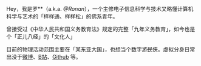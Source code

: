 Hey，我是罗**（a.k.a. _@Ronan_），一个主修电子信息科学与技术又略懂计算机科学与艺术的「样样通、样样松」的佛系青年。

曾接受过《中华人民共和国义务教育法》规定的完整「九年义务教育」，如今也是个「正儿八经」的「文化人」

目前的物理活动范围主要在「某东亚大国」，也想当个数字游<del>民</del>侠。虚拟分身日常出没于[微博](https://weibo.com/u/5995159469)、[B站](https://space.bilibili.com/538358251)、[Github](https://github.com/EchoZap) 等。
